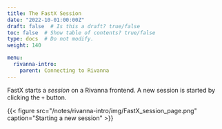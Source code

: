 ```yaml
---
title: The FastX Session
date: "2022-10-01:00:00Z"
draft: false  # Is this a draft? true/false
toc: false  # Show table of contents? true/false
type: docs  # Do not modify.
weight: 140

menu:
  rivanna-intro:
    parent: Connecting to Rivanna
---
```


FastX starts a _session_ on a Rivanna frontend. A new session is started by clicking the `+` button.

{{< figure src="/notes/rivanna-intro/img/FastX_session_page.png" caption="Starting a new session" >}}

